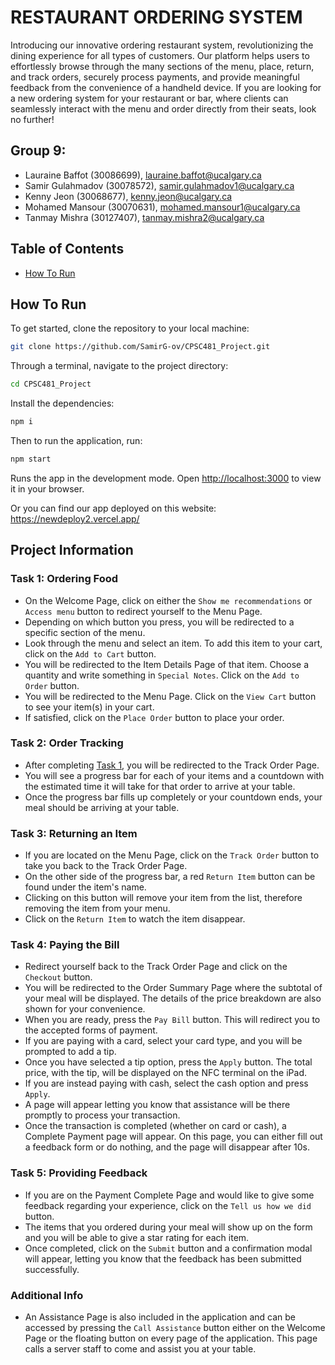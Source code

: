 # RESTAURANT ORDERING SYSTEM

Introducing our innovative ordering restaurant system, revolutionizing the dining experience for all types of customers. Our platform helps users to effortlessly browse through the many sections of the menu, place, return, and track orders, securely process payments, and provide meaningful feedback from the convenience of a handheld device. If you are looking for a new ordering system for your restaurant or bar, where clients can seamlessly interact with the menu and order directly from their seats, look no further!

## Group 9:

- Lauraine Baffot (30086699), lauraine.baffot@ucalgary.ca
- Samir Gulahmadov (30078572), samir.gulahmadov1@ucalgary.ca
- Kenny Jeon (30068677), kenny.jeon@ucalgary.ca
- Mohamed Mansour (30070631), mohamed.mansour1@ucalgary.ca
- Tanmay Mishra (30127407), tanmay.mishra2@ucalgary.ca

## Table of Contents

- [How To Run](#how-to-run)

## How To Run

To get started, clone the repository to your local machine:

```bash
git clone https://github.com/SamirG-ov/CPSC481_Project.git
```

Through a terminal, navigate to the project directory:

```bash
cd CPSC481_Project
```

Install the dependencies:

```bash
npm i
```

Then to run the application, run:

```bash
npm start
```

Runs the app in the development mode.
Open [http://localhost:3000](http://localhost:3000) to view it in your browser.

Or you can find our app deployed on this website: https://newdeploy2.vercel.app/

## Project Information

### Task 1: Ordering Food

- On the Welcome Page, click on either the `Show me recommendations` or `Access menu` button to redirect yourself to the Menu Page.
- Depending on which button you press, you will be redirected to a specific section of the menu.
- Look through the menu and select an item. To add this item to your cart, click on the `Add to Cart` button.
- You will be redirected to the Item Details Page of that item. Choose a quantity and write something in `Special Notes`. Click on the `Add to Order` button.
- You will be redirected to the Menu Page. Click on the `View Cart` button to see your item(s) in your cart.
- If satisfied, click on the `Place Order` button to place your order.

### Task 2: Order Tracking

- After completing [Task 1](#task-1-ordering-food), you will be redirected to the Track Order Page.
- You will see a progress bar for each of your items and a countdown with the estimated time it will take for that order to arrive at your table.
- Once the progress bar fills up completely or your countdown ends, your meal should be arriving at your table.

### Task 3: Returning an Item

- If you are located on the Menu Page, click on the `Track Order` button to take you back to the Track Order Page.
- On the other side of the progress bar, a red `Return Item` button can be found under the item's name.
- Clicking on this button will remove your item from the list, therefore removing the item from your menu.
- Click on the `Return Item` to watch the item disappear.

### Task 4: Paying the Bill

- Redirect yourself back to the Track Order Page and click on the `Checkout` button.
- You will be redirected to the Order Summary Page where the subtotal of your meal will be displayed. The details of the price breakdown are also shown for your convenience.
- When you are ready, press the `Pay Bill` button. This will redirect you to the accepted forms of payment.
- If you are paying with a card, select your card type, and you will be prompted to add a tip.
- Once you have selected a tip option, press the `Apply` button.
  The total price, with the tip, will be displayed on the NFC terminal on the iPad.
- If you are instead paying with cash, select the cash option and press `Apply`.
- A page will appear letting you know that assistance will be there promptly to process your transaction.
- Once the transaction is completed (whether on card or cash), a Complete Payment page will appear. On this page, you can either fill out a feedback form or do nothing, and the page will disappear after 10s.

### Task 5: Providing Feedback

- If you are on the Payment Complete Page and would like to give some feedback regarding your experience, click on the `Tell us how we did` button.
- The items that you ordered during your meal will show up on the form and you will be able to give a star rating for each item.
- Once completed, click on the `Submit` button and a confirmation modal will appear, letting you know that the feedback has been submitted successfully.

### Additional Info

- An Assistance Page is also included in the application and can be accessed by pressing the `Call Assistance` button either on the Welcome Page or the floating button on every page of the application. This page calls a server staff to come and assist you at your table.

